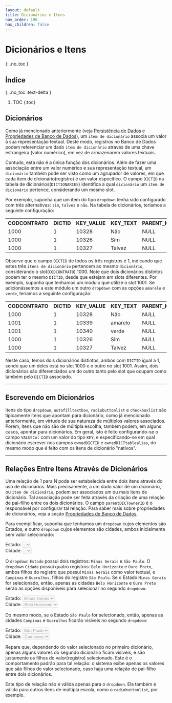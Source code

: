 ```yaml
---
layout: default
title: Dicionários e Itens
nav_order: 190
has_children: false
---
```

# Dicionários e Itens
{: .no_toc }

## Índice
{: .no_toc .text-delta }

1. TOC
{:toc}


## Dicionários

Como já mencionado anteriormente (veja [Persistência de Dados](datapersistency.md) e [Propriedades de Banco de Dados](items/databaseproperties.md)), um `item de dicionário` associa um valor à sua representação textual. Deste modo, registros no Banco de Dados podem referenciar um dado `item de dicionário` através de uma chave estrangeira (valor numérico), em vez de armazenarem valores textuais.

Contudo, esta não é a única função dos dicionários. Além de fazer uma associação entre um valor numérico e sua representação textual, um `dicionário` também pode ser visto como um agrupador de valores, em que cada item de dicionário(registro) é um valor específico. O campo `DICTID` na tabela de dicionários(`DICTIONARIES`) identifica a qual `dicionário` um `item de dicionário` pertence, considerando um mesmo slot.

Por exemplo, suponha que um item do tipo `dropdown` tenha sido configurado com três alternativas: `sim`, `talvez` e `não`. Na tabela de dicionários, teríamos a seguinte configuração:

<table>
  <tr>
    <th style="text-align:left">CODCONTRATO</th>
    <th style="text-align:left">DICTID</th>
    <th style="text-align:left">KEY_VALUE</th>
    <th style="text-align:left">KEY_TEXT</th>
    <th style="text-align:left">PARENT_KEY</th>
    <th style="text-align:left">DISPLAY_ORDER</th>
  </tr>
  <tr>
    <td>1000</td>
    <td>1</td>
    <td>10328</td>
    <td>Não</td>
    <td>NULL</td>
    <td>30</td>
  </tr>
  <tr>
    <td>1000</td>
    <td>1</td>
    <td>10326</td>
    <td>Sim</td>
    <td>NULL</td>
    <td>10</td>
  </tr>
   <tr>
    <td>1000</td>
    <td>1</td>
    <td>10327</td>
    <td>Talvez</td>
    <td>NULL</td>
    <td>20</td>
  </tr>
</table>


Observe que o campo `DICTID` de todos os três registros é 1, indicando que estes três `itens de dicionário` pertencem ao mesmo `dicionário`, considerando o slot(`CODCONTRATO`) 1000. Note que dois dicionários distintos podem ter o mesmo `DICTID`, desde que estejam em slots diferentes. Por exemplo, suponha que tenhamos um módulo que utilize o slot 1001. Se adicionássemos a este módulo um outro `dropdown` com as opções `amarelo` e `verde`, teríamos a seguinte configuração:


<table>
  <tr>
    <th style="text-align:left">CODCONTRATO</th>
    <th style="text-align:left">DICTID</th>
    <th style="text-align:left">KEY_VALUE</th>
    <th style="text-align:left">KEY_TEXT</th>
    <th style="text-align:left">PARENT_KEY</th>
    <th style="text-align:left">DISPLAY_ORDER</th>
  </tr>
  <tr>
    <td>1000</td>
    <td>1</td>
    <td>10328</td>
    <td>Não</td>
    <td>NULL</td>
    <td>30</td>
  </tr>
  <tr>
    <td>1001</td>
    <td>1</td>
    <td>10339</td>
    <td>amarelo</td>
    <td>NULL</td>
    <td>NULL</td>
  </tr>
    <tr>
    <td>1001</td>
    <td>1</td>
    <td>10340</td>
    <td>verde</td>
    <td>NULL</td>
    <td>NULL</td>
  </tr>
  <tr>
    <td>1000</td>
    <td>1</td>
    <td>10326</td>
    <td>Sim</td>
    <td>NULL</td>
    <td>10</td>
  </tr>
   <tr>
    <td>1000</td>
    <td>1</td>
    <td>10327</td>
    <td>Talvez</td>
    <td>NULL</td>
    <td>20</td>
  </tr>
</table>


Neste caso, temos dois dicionários distintos, ambos com `DICTID` igual a 1, sendo que um deles está no slot 1000 e o outro no slot 1001. Assim, dois dicionários são diferenciados um do outro tanto pelo slot que ocupam como também pelo `DICTID` associado.


---

##  Escrevendo em Dicionários

Itens do tipo `dropdown`, `autofilltextbox`, `radiobuttonlist` e `checkboxlist` são tipicamente itens que apontam para dicionário, como já mencionado anteriormente, em virtude de sua natureza de múltiplos valores associados. Porém, itens que não são de múltipla escolha, também podem, em alguns casos, apontar para dicionários. Em geral, isto é feito configurando-se o campo `VALUECol` com um valor do tipo `KEY`, e especificando-se em qual dicionário escrever nos campos `ownedDICTID` e `ownedDICTtablealias`, do mesmo modo que é feito com os itens de dicionário "nativos".

---

## Relações Entre Itens Através de Dicionários

Uma relação de 1 para N pode ser estabelecida entre dois itens através do uso de dicionários. Mais precisamente, a um dado valor de um dicionário, ou `item de dicionário`, podem ser associados um ou mais itens de dicionário. Tal associação pode ser feita através da criação de uma relação de pai-filho entre os dois dicionários. O campo `parentDICTownerID` é o responsável por configurar tal relação. Para saber mais sobre propriedades de dicionários, veja a seção [Propriedades de Banco de Dados](items/databaseproperties.md).

Para exemplificar, suponha que tenhamos um `dropdown` cujos elementos são Estados, e outro `dropdown` cujos elementos são cidades, ambos inicialmente sem valor selecionado:

<div class="code-example">
<span style="white-space: nowrap">Estado: <select disabled><option value="-">-</option></select>&nbsp;&nbsp;</span> 
<br/>
<span style="white-space: nowrap">Cidade: <select disabled><option value="-">-</option></select>&nbsp;&nbsp;</span> 
</div>


O `dropdown` `Estado` possui dois registros: `Minas Gerais` e `São Paulo`. O `dropdown` `Cidade` possui quatro registros: `Belo Horizonte` e `Ouro Preto`, ambos filhos do registro que possui `Minas Gerais` como valor textual, e `Campinas` e `Guarulhos`, filhos do registro `São Paulo`. Se o Estado `Minas Gerais` for selecionado, então, apenas as cidades `Belo Horizonte` e `Ouro Preto` serão as opções disponíveis para selecionar no segundo `dropdown`:

<div class="code-example">
<span style="white-space: nowrap">Estado: <select disabled><option value="Minas Gerais">Minas Gerais</option></select>&nbsp;&nbsp;</span> 
<br/>
<span style="white-space: nowrap">Cidade: <select disabled><option value="Belo Horizonte">Belo Horizonte</option></select>&nbsp;&nbsp;</span> 
</div>

Do mesmo modo, se o Estado `São Paulo` for selecionado, então, apenas as cidades `Campinas` e `Guarulhos` ficarão visíveis no segundo `dropdown`:

<div class="code-example">
<span style="white-space: nowrap">Estado: <select disabled><option value="Sâo Paulo">São Paulo</option></select>&nbsp;&nbsp;</span> 
<br/>
<span style="white-space: nowrap">Cidade: <select disabled><option value="Campinas">Campinas</option></select>&nbsp;&nbsp;</span> 
</div>

Repare que, dependendo do valor selecionado no primeiro dicionário, apenas alguns valores do segundo dicionário ficam visíveis, e são justamente os filhos do valor(registro) selecionado. Este é o comportamento padrão para tal relação: o sistema exibe apenas os valores que são filhos do valor selecionado, caso haja uma relação de pai-filho entre dois dicionários.

Este tipo de relação não é válida apenas para o `dropdown`. Ela também é válida para outros itens de múltipla escola, como o `radiobuttonlist`, por exemplo.<br>

